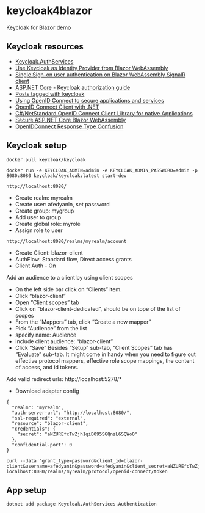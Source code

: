 # keycloak4blazor

Keycloak for Blazor demo

## Keycloak resources

- [Keycloak.AuthServices](https://github.com/NikiforovAll/keycloak-authorization-services-dotnet)
- [Use Keycloak as Identity Provider from Blazor WebAssembly](https://nikiforovall.github.io/blazor/dotnet/2022/12/08/dotnet-keycloak-blazorwasm-auth.html)
- [Single Sign-on user authentication on Blazor WebAssembly SignalR client](https://scientificprogrammer.net/2022/08/12/single-sign-on-user-authentication-on-blazor-webassembly-signalr-client/)
- [ASP.NET Core - Keycloak authorization guide](https://github.com/tuxiem/AspNetCore-keycloak/tree/master)
- [Posts tagged with keycloak](https://nikiforovall.github.io/tags.html#keycloak-ref)
- [Using OpenID Connect to secure applications and services](https://www.keycloak.org/docs/latest/securing_apps/#_oidc)
- [OpenID Connect Client with .NET](https://curity.io/resources/learn/dotnet-openid-connect-website/)
- [C#/NetStandard OpenID Connect Client Library for native Applications](https://github.com/IdentityModel/IdentityModel.OidcClient)
- [Secure ASP.NET Core Blazor WebAssembly](https://learn.microsoft.com/en-us/aspnet/core/blazor/security/webassembly/?view=aspnetcore-7.0)
- [OpenIDConnect Response Type Confusion](https://stackoverflow.com/questions/29275477/openidconnect-response-type-confusion)



## Keycloak setup

```
docker pull keycloak/keycloak

docker run -e KEYCLOAK_ADMIN=admin -e KEYCLOAK_ADMIN_PASSWORD=admin -p 8080:8080 keycloak/keycloak:latest start-dev

http://localhost:8080/

```


- Create realm: myrealm
- Create user:  afedyanin, set password
- Create group: mygroup 
- Add user to group
- Create global role: myrole
- Assign role to user

```
http://localhost:8080/realms/myrealm/account
```

- Create Client: blazor-client
- AuthFlow: Standard flow, Direct access grants
- Client Auth - On

Add an audience to a client by using client scopes
- On the left side bar click on “Clients” item.
- Click “blazor-client”
- Open “Client scopes” tab
- Click on “blazor-client-dedicated”, should be on tope of the list of scopes
- From the “Mappers” tab, click “Create a new mapper”
- Pick “Audience” from the list
- specify name: Audience
- include client audience: “blazor-client”
- Click “Save”
Besides “Setup” sub-tab, “Client Scopes” tab has “Evaluate” sub-tab. It might come in handy when you need to figure out effective protocol mappers, effective role scope mappings, the content of access, and id tokens.


Add valid redirect urls: http://localhost:5278/*


- Download adapter config

```
{
  "realm": "myrealm",
  "auth-server-url": "http://localhost:8080/",
  "ssl-required": "external",
  "resource": "blazor-client",
  "credentials": {
    "secret": "aNZUREfcTwZjh1qiD095SGQnzL6SQWo0"
  },
  "confidential-port": 0
}
```

```
curl --data "grant_type=password&client_id=blazor-client&username=afedyanin&password=afedyanin&client_secret=aNZUREfcTwZjh1qiD095SGQnzL6SQWo0" localhost:8080/realms/myrealm/protocol/openid-connect/token
```


## App setup


```
dotnet add package Keycloak.AuthServices.Authentication
```
